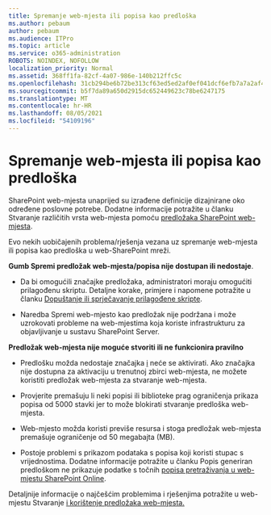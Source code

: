 ```yaml
---
title: Spremanje web-mjesta ili popisa kao predloška
ms.author: pebaum
author: pebaum
ms.audience: ITPro
ms.topic: article
ms.service: o365-administration
ROBOTS: NOINDEX, NOFOLLOW
localization_priority: Normal
ms.assetid: 368ff1fa-82cf-4a07-986e-140b212ffc5c
ms.openlocfilehash: 31cb294be6b72be313cf63ed5ed2af0ef041dcf6efb7a7a2af4e1b6a9a149c43
ms.sourcegitcommit: b5f7da89a650d2915dc652449623c78be6247175
ms.translationtype: MT
ms.contentlocale: hr-HR
ms.lasthandoff: 08/05/2021
ms.locfileid: "54109196"
---
```

# <a name="save-site-or-list-as-a-template"></a>Spremanje web-mjesta ili popisa kao predloška

SharePoint web-mjesta unaprijed su izrađene definicije dizajnirane oko određene poslovne potrebe. Dodatne informacije potražite u članku Stvaranje različitih vrsta web-mjesta pomoću [predložaka SharePoint web-mjesta](https://support.office.com/article/using-templates-to-create-different-kinds-of-sharepoint-sites-449eccec-ff99-4cf3-b62e-dcfee37e8da4).

Evo nekih uobičajenih problema/rješenja vezana uz spremanje web-mjesta ili popisa kao predloška u web-SharePoint mreži.

**Gumb Spremi predložak web-mjesta/popisa nije dostupan ili nedostaje**. 

- Da bi omogućili značajke predložaka, administratori moraju omogućiti prilagođenu skriptu. Detaljne korake, primjere i napomene potražite u članku [Dopuštanje ili sprječavanje prilagođene skripte](https://docs.microsoft.com/sharepoint/allow-or-prevent-custom-script).


- Naredba Spremi web-mjesto kao predložak nije podržana i može uzrokovati probleme na web-mjestima koja koriste infrastrukturu za objavljivanje u sustavu SharePoint Server.


**Predložak web-mjesta nije moguće stvoriti ili ne funkcionira pravilno**

- Predlošku možda nedostaje značajka [i](https://social.technet.microsoft.com/wiki/contents/articles/14423.sharepoint-2013-existing-features-guid.aspx) neće se aktivirati. Ako značajka nije dostupna za aktivaciju u trenutnoj zbirci web-mjesta, ne možete koristiti predložak web-mjesta za stvaranje web-mjesta.


- Provjerite premašuju li neki popisi [](https://support.office.com/article/Manage-large-lists-and-libraries-in-SharePoint-B8588DAE-9387-48C2-9248-C24122F07C59) ili biblioteke prag ograničenja prikaza popisa od 5000 stavki jer to može blokirati stvaranje predloška web-mjesta.


- Web-mjesto možda koristi previše resursa i stoga predložak web-mjesta premašuje ograničenje od 50 megabajta (MB).


- Postoje problemi s prikazom podataka s popisa koji koristi stupac s vrijednostima. Dodatne informacije potražite u članku Popis generiran predloškom ne prikazuje podatke s točnih [popisa pretraživanja u web-mjestu SharePoint Online](https://docs.microsoft.com/sharepoint/support/lists-and-libraries/template-generated-list-incorrect-data).


Detaljnije informacije o najčešćim problemima i rješenjima potražite u web-mjestu Stvaranje [i korištenje predložaka web-mjesta.](https://support.office.com/article/Create-and-use-site-templates-60371B0F-00E0-4C49-A844-34759EBDD989)

